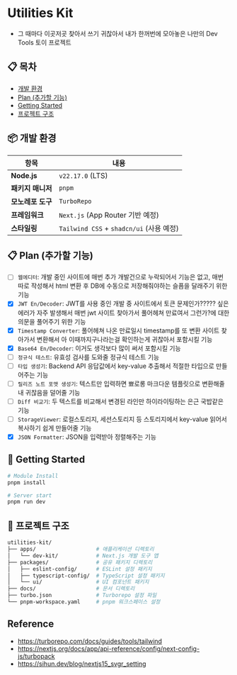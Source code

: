 # Utilities Kit

- 그 때마다 이곳저곳 찾아서 쓰기 귀찮아서 내가 한꺼번에 모아놓은 나만의 Dev Tools 토이 프로젝트

## 📋 목차

- [개발 환경](#📦-개발-환경)
- [Plan (추가할 기능)](#Plan-(추가할-기능))
- [Getting Started](#🚀-Getting-Started)
- [프로젝트 구조](#📁-프로젝트-구조)

## 📦 개발 환경

| 항목              | 내용                                     |
| ----------------- | ---------------------------------------- |
| **Node.js**       | `v22.17.0` (LTS)                         |
| **패키지 매니저** | `pnpm`                                   |
| **모노레포 도구** | `TurboRepo`                              |
| **프레임워크**    | `Next.js` (App Router 기반 예정)         |
| **스타일링**      | `Tailwind CSS` + `shadcn/ui` (사용 예정) |

## 📋 Plan (추가할 기능)

- [ ] `웹에디터`: 개발 중인 사이트에 매번 추가 개발건으로 누락되어서 기능은 없고, 매번 따로 작성해서 html 변환 후 DB에 수동으로 저장해줘야하는 슬픔을 달래주기 위한 기능
- [x] `JWT En/Decoder`: JWT를 사용 중인 개발 중 사이트에서 토큰 문제인가????? 싶은 에러가 자주 발생해서 매번 jwt 사이트 찾아가서 풀어헤쳐 만료여서 그런가?에 대한 의문을 풀어주기 위한 기능
- [x] `Timestamp Converter`: 풀어헤쳐 나온 만료일시 timestamp를 또 변환 사이트 찾아가서 변환해서 아 이때까지구나라는걸 확인하는게 귀찮아서 포함시킬 기능
- [x] `Base64 En/Decoder`: 이거도 생각보다 많이 써서 포함시킬 기능
- [ ] `정규식 테스트`: 유효성 검사를 도와줄 정규식 테스트 기능
- [ ] `타입 생성기`: Backend API 응답값에서 key-value 추출해서 적절한 타입으로 만들어주는 기능
- [ ] `릴리즈 노트 포맷 생성기`: 텍스트만 입력하면 뾰로롱 마크다운 템플릿으로 변환해줄 내 귀찮음을 덜어줄 기능
- [ ] `Diff 비교기`: 두 텍스트를 비교해서 변경된 라인만 하이라이팅하는 은근 국밥같은 기능
- [ ] `StorageViewer`: 로컬스토리지, 세션스토리지 등 스토리지에서 key-value 읽어서 복사하기 쉽게 만들어줄 기능
- [x] `JSON Formatter`: JSON을 입력받아 정렬해주는 기능

## 🚀 Getting Started

```bash
# Module Install
pnpm install

# Server start
pnpm run dev
```

## 📁 프로젝트 구조

```bash
utilities-kit/
├── apps/                   # 애플리케이션 디렉토리
│   └── dev-kit/            # Next.js 개발 도구 앱
├── packages/               # 공유 패키지 디렉토리
│   ├── eslint-config/      # ESLint 설정 패키지
│   ├── typescript-config/  # TypeScript 설정 패키지
│   └── ui/                 # UI 컴포넌트 패키지
├── docs/                   # 문서 디렉토리
├── turbo.json              # Turborepo 설정 파일
└── pnpm-workspace.yaml     # pnpm 워크스페이스 설정
```

## Reference

- https://turborepo.com/docs/guides/tools/tailwind
- https://nextjs.org/docs/app/api-reference/config/next-config-js/turbopack
- https://sihun.dev/blog/nextjs15_svgr_setting
